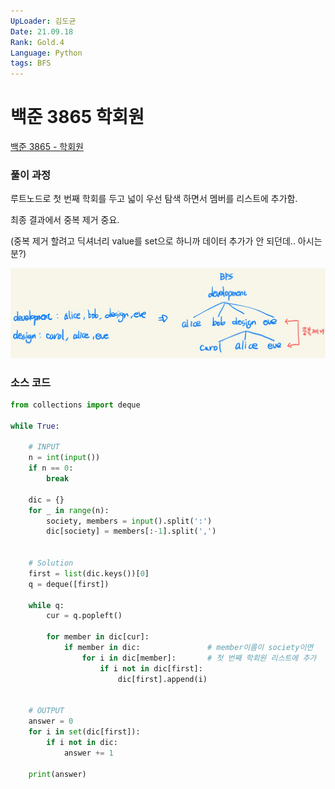 ```yaml
---
UpLoader: 김도균
Date: 21.09.18
Rank: Gold.4
Language: Python
tags: BFS
---
```


# 백준 3865 학회원

[백준 3865 - 학회원](https://www.acmicpc.net/problem/3865)  
  

### 풀이 과정  

루트노드로 첫 번째 학회를 두고 넓이 우선 탐색 하면서 멤버를 리스트에 추가함.

최종 결과에서 중복 제거 중요.

(중복 제거 할려고 딕셔너리 value를 set으로 하니까 데이터 추가가 안 되던데.. 아시는 분?)

![3865풀이도움](./images/3865_김도균.PNG)


### 소스 코드

```py
from collections import deque

while True:

    # INPUT
    n = int(input())
    if n == 0: 
        break

    dic = {}
    for _ in range(n):
        society, members = input().split(':')
        dic[society] = members[:-1].split(',')


    # Solution
    first = list(dic.keys())[0]
    q = deque([first])

    while q:
        cur = q.popleft()

        for member in dic[cur]:
            if member in dic:               # member이름이 society이면
                for i in dic[member]:       # 첫 번째 학회원 리스트에 추가
                    if i not in dic[first]:
                        dic[first].append(i)


    # OUTPUT
    answer = 0
    for i in set(dic[first]):
        if i not in dic:
            answer += 1

    print(answer)
```